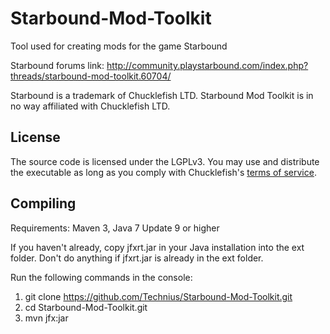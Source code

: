 Starbound-Mod-Toolkit
=====================

Tool used for creating mods for the game Starbound

Starbound forums link: http://community.playstarbound.com/index.php?threads/starbound-mod-toolkit.60704/

Starbound is a trademark of Chucklefish LTD. Starbound Mod Toolkit is in no way affiliated with Chucklefish LTD.

License
-------
The source code is licensed under the LGPLv3.  You may use and distribute the executable as long as you comply with Chucklefish's <a href="http://playstarbound.com/terms-of-service/">terms of service</a>.

Compiling
---------
Requirements: Maven 3, Java 7 Update 9 or higher

If you haven't already, copy jfxrt.jar in your Java installation into the ext folder. Don't do anything if jfxrt.jar is already in the ext folder.

Run the following commands in the console:
  1. git clone https://github.com/Technius/Starbound-Mod-Toolkit.git
  2. cd Starbound-Mod-Toolkit.git
  2. mvn jfx:jar
